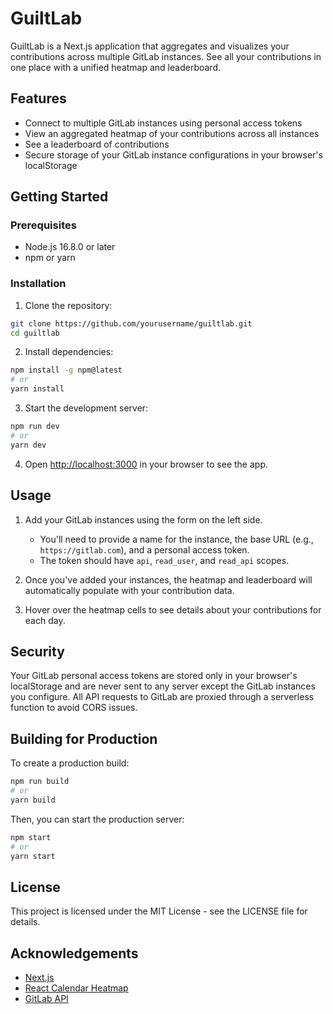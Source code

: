 # GuiltLab

GuiltLab is a Next.js application that aggregates and visualizes your contributions across multiple GitLab instances. See all your contributions in one place with a unified heatmap and leaderboard.

## Features

- Connect to multiple GitLab instances using personal access tokens
- View an aggregated heatmap of your contributions across all instances
- See a leaderboard of contributions
- Secure storage of your GitLab instance configurations in your browser's localStorage

## Getting Started

### Prerequisites

- Node.js 16.8.0 or later
- npm or yarn

### Installation

1. Clone the repository:

```bash
git clone https://github.com/yourusername/guiltlab.git
cd guiltlab
```

2. Install dependencies:

```bash
npm install -g npm@latest
# or
yarn install
```

3. Start the development server:

```bash
npm run dev
# or
yarn dev
```

4. Open [http://localhost:3000](http://localhost:3000) in your browser to see the app.

## Usage

1. Add your GitLab instances using the form on the left side.
   - You'll need to provide a name for the instance, the base URL (e.g., `https://gitlab.com`), and a personal access token.
   - The token should have `api`, `read_user`, and `read_api` scopes.

2. Once you've added your instances, the heatmap and leaderboard will automatically populate with your contribution data.

3. Hover over the heatmap cells to see details about your contributions for each day.

## Security

Your GitLab personal access tokens are stored only in your browser's localStorage and are never sent to any server except the GitLab instances you configure. All API requests to GitLab are proxied through a serverless function to avoid CORS issues.

## Building for Production

To create a production build:

```bash
npm run build
# or
yarn build
```

Then, you can start the production server:

```bash
npm start
# or
yarn start
```

## License

This project is licensed under the MIT License - see the LICENSE file for details.

## Acknowledgements

- [Next.js](https://nextjs.org/)
- [React Calendar Heatmap](https://github.com/kevinsqi/react-calendar-heatmap)
- [GitLab API](https://docs.gitlab.com/ee/api/)

